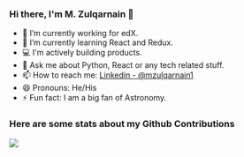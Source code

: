 ### Hi there, I'm M. Zulqarnain 👋

- 🔭 I’m currently working for edX.
- 🌱 I’m currently learning React and Redux.
- 💻 I'm actively building products.
- 💬 Ask me about Python, React or any tech related stuff.
- 📫 How to reach me: [Linkedin - @mzulqarnain1](https://www.linkedin.com/in/mzulqarnain1/) 
- 😄 Pronouns: He/His
- ⚡ Fun fact: I am a big fan of Astronomy.


### Here are some stats about my Github Contributions
<img align="center" src="https://github-readme-stats.vercel.app/api?username=mzulqarnain1&custom_title=Contributions &show_icons=true&theme=dark&hide=stars&count_private=true&include_all_commits=true" />
